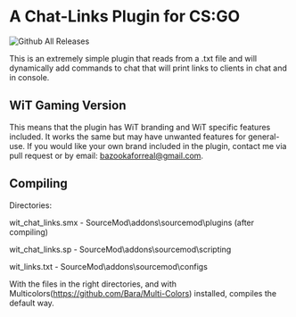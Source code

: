 # A Chat-Links Plugin for CS:GO
![Github All Releases](https://img.shields.io/github/downloads/bazooka-codes/csgo-chatlinks-plugin/total)

This is an extremely simple plugin that reads from a .txt file and will dynamically add commands to chat that will print
links to clients in chat and in console.

## WiT Gaming Version
This means that the plugin has WiT branding and WiT specific features included. It works the same but may have unwanted
features for general-use. If you would like your own brand included in the  plugin, contact me via pull request or 
by email: bazookaforreal@gmail.com.

## Compiling
Directories:

wit_chat_links.smx - SourceMod\addons\sourcemod\plugins (after compiling)

wit_chat_links.sp - SourceMod\addons\sourcemod\scripting

wit_links.txt - SourceMod\addons\sourcemod\configs

With the files in the right directories, and with Multicolors(https://github.com/Bara/Multi-Colors) installed, compiles 
the default way.
